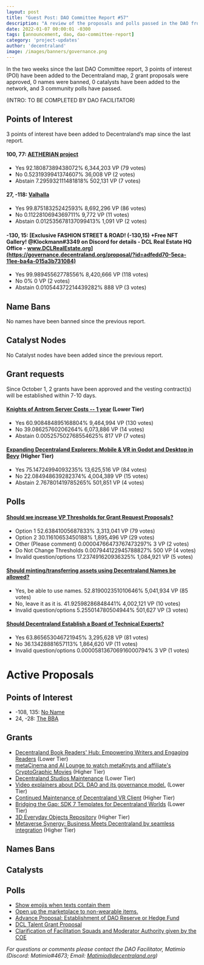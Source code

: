 ```yaml
---
layout: post
title: "Guest Post: DAO Committee Report #57"
description: "A review of the proposals and polls passed in the DAO from October 1 through October 15".
date: 2022-01-07 00:00:01 -0300
tags: [announcement, dao, dao-committee-report]
category: 'project-updates'
author: 'decentraland'
image: /images/banners/governance.png
---
```


In the two weeks since the last DAO Committee report, 3 points of interest (POI) have been added to the Decentraland map, 2 grant proposals were approved, 0 names were banned, 0 catalysts have been added to the network, and 3 community polls have passed.

(INTRO: TO BE COMPLETED BY DAO FACILITATOR)

## Points of Interest
3 points of interest have been added to Decentraland’s map since the last report.


#### 100, 77: [AETHERIAN project](https://governance.decentraland.org/proposal/?id=00f46370-61c2-11ee-921b-3b664a734355)

* Yes 92.18087389438072% 6,344,203 VP (79 votes)
* No 0.5231939941374607% 36,008 VP (2 votes)
* Abstain 7.295932111481818% 502,131 VP (7 votes)


#### 27, -118: [Valhalla](https://governance.decentraland.org/proposal/?id=b7a98da0-617e-11ee-b14c-4954da90424e)

* Yes 99.87518325242593% 8,692,296 VP (86 votes)
* No 0.1122810694369711% 9,772 VP (11 votes)
* Abstain 0.012535678137099413% 1,091 VP (2 votes)


#### -130, 15: [Exclusive FASHION STREET &amp; ROAD! (-130,15) +Free NFT Gallery! @Klockmann#3349 on Discord for details - DCL Real Estate HQ Office - www.DCLRealEstate.org](https://governance.decentraland.org/proposal/?id=adfedd70-5eca-11ee-ba4a-015a3b731084)

* Yes 99.98945562778556% 8,420,666 VP (118 votes)
* No 0% 0 VP (2 votes)
* Abstain 0.010544372214439282% 888 VP (3 votes)


## Name Bans

No names have been banned since the previous report.

## Catalyst Nodes
No Catalyst nodes have been added since the previous report.


## Grant requests
Since October 1, 2 grants have been approved and the vesting contract(s) will be established within 7-10 days.


#### [Knights of Antrom Server Costs -- 1 year](https://governance.decentraland.org/proposal/?id=40d39160-6063-11ee-af3f-d9f6b00b3bf3) (Lower Tier)

* Yes 60.908484895168804% 9,464,994 VP (130 votes)
* No 39.08625760206264% 6,073,886 VP (14 votes)
* Abstain 0.005257502768554625% 817 VP (7 votes)


#### [Expanding Decentraland Explorers: Mobile &amp; VR in Godot and Desktop in Bevy](https://governance.decentraland.org/proposal/?id=cb04d870-5ff6-11ee-af3f-d9f6b00b3bf3) (Higher Tier)

* Yes 75.14724994093235% 13,625,516 VP (84 votes)
* No 22.084948639282374% 4,004,389 VP (15 votes)
* Abstain 2.767801419785265% 501,851 VP (4 votes)


## Polls

#### [Should we increase VP Thresholds for Grant Request Proposals?](https://governance.decentraland.org/proposal/?id=40a23d70-6790-11ee-badc-c701988a02c8)

* Option 1 52.63841005687833% 3,313,041 VP (79 votes)
* Option 2 30.11610653450188% 1,895,496 VP (29 votes)
* Other (Please comment) 0.00004766473767473297% 3 VP (2 votes)
* Do Not Change Thresholds 0.007944122945788827% 500 VP (4 votes)
* Invalid question/options 17.237491620936325% 1,084,921 VP (5 votes)


#### [Should minting/transferring assets using Decentraland Names be allowed?](https://governance.decentraland.org/proposal/?id=0febea90-66bf-11ee-af45-aff219057437)

* Yes, be able to use names. 52.819002351010646% 5,041,934 VP (85 votes)
* No, leave it as it is. 41.92598286848441% 4,002,121 VP (10 votes)
* Invalid question/options 5.255014780504944% 501,627 VP (3 votes)


#### [Should Decentraland Establish a Board of Technical Experts?](https://governance.decentraland.org/proposal/?id=68f2b8a0-62ee-11ee-aeee-7f6cc2a5b101)

* Yes 63.865653046721945% 3,295,628 VP (81 votes)
* No 36.13428881657113% 1,864,620 VP (11 votes)
* Invalid question/options 0.000058136706916000794% 3 VP (1 votes)



# Active Proposals

## Points of Interest

* -108, 135: [No Name](https://governance.decentraland.org/proposal/?id=194fd669-9296-43b5-9f53-83a704e97efb)
* 24, -28: [The BBA](https://governance.decentraland.org/proposal/?id=66d11ed2-176d-4782-83c7-d9057c467264)

## Grants

* [Decentraland Book Readers&#39; Hub: Empowering Writers and Engaging Readers](https://governance.decentraland.org/proposal/?id=12efb140-9ad9-4050-b262-67629d2b7de5) (Lower Tier)
* [metaCinema and AI Lounge to watch metaKnyts and affiliate&#39;s CryptoGraphic Movies](https://governance.decentraland.org/proposal/?id=02a2df8a-fbad-46ea-b0d9-3b558b60fe63) (Higher Tier)
* [Decentraland Studios Maintenance](https://governance.decentraland.org/proposal/?id=d85bdf8e-bdfc-47cf-b6c6-6b55f7a96d93) (Lower Tier)
* [Video explainers about DCL DAO and its governance model.](https://governance.decentraland.org/proposal/?id=b349fb6c-8356-46d6-abd2-f28a9fd072d8) (Lower Tier)
* [Continued Maintenance of Decentraland VR Client](https://governance.decentraland.org/proposal/?id=3462ebd7-e9d9-4d7c-9b39-62fa7a85f7e9) (Higher Tier)
* [Bridging the Gap: SDK 7 Templates for Decentraland Worlds](https://governance.decentraland.org/proposal/?id=2160ab70-6c24-11ee-b962-e5e0a3ff6b66) (Lower Tier)
* [3D Everyday Objects Repository](https://governance.decentraland.org/proposal/?id=ec602a80-6bfc-11ee-b962-e5e0a3ff6b66) (Higher Tier)
* [Metaverse Synergy: Business Meets Decentraland by seamless integration](https://governance.decentraland.org/proposal/?id=bbb31760-6a23-11ee-8137-9b16241861c5) (Higher Tier)

## Names Bans


## Catalysts


## Polls

* [Show emojis when texts contain them](https://governance.decentraland.org/proposal/?id=7b118a36-199f-49a7-812b-fba57aabaeaf)
* [Open up the marketplace to non-wearable items.](https://governance.decentraland.org/proposal/?id=155fc959-1603-4ba7-b297-1adff39d87b1)
* [Advance Proposal: Establishment of DAO Reserve or Hedge Fund](https://governance.decentraland.org/proposal/?id=73241be1-23ce-4d07-8a8f-684bd9bb54e2)
* [DCL Talent Grant Proposal](https://governance.decentraland.org/proposal/?id=aeb405e5-a84e-4a8c-b182-922b0a4534c8)
* [ Clarification of Facilitation Squads and Moderator Authority  given by the COE](https://governance.decentraland.org/proposal/?id=7eaa731e-37bb-4eae-8f35-ae7876a90df1)

*For questions or comments please contact the DAO Facilitator, Matimio (Discord: Matimio#4673; Email: [Matimio@decentraland.org](mailto:Matimio@decentraland.org))*